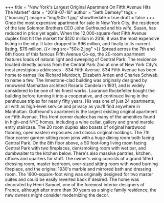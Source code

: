 +++
title = "New York's Largest Original Apartment On Fifth Avenue Hits The Market"
date = "2018-07-18"
author = "Seth Demsey"
tags = ["housing"]
image = "img/50k-1.jpg"
showthedate = true
draft = false
+++
Once the most expensive apartment for sale in New York City, the residence of the late Solomon Brothers CEO John Gutfreund and his wife, Susan, has reduced in price yet again. When the 12,000-square-feet Fifth Avenue duplex first hit the market for $120 million in 2016, it was the most expensive listing in the city. It later dropped to $96 million, and finally to its current listing, $76 million.
{{< img src="50k-2.jpg" >}}
Spread across the 7th and 8th floors of this famous Fifth Avenue Co-op, the 20-room apartment features loads of natural light and sweeping of Central Park. The residence located directly across from the Central Park Zoo at one of New York City's most prestigious addresses - 834 Fifth Avenue.
834 Fifth Avenue has been home to names like Richard Murdoch, Elizabeth Arden and Charles Schwab, to name a few. The limestone-clad building was originally designed by renowned Manhattan architect Rosario Candela in 1931, and is widely considered to be one of his finest works.
Laurance Rockefeller bought the building before turning it into a cooperative, and continued living in the penthouse triplex for nearly fifty years. His was one of just 24 apartments, all with as high-level service and privacy as you'll find anywhere in Manhattan. 
Gutfreund's apartment is the largest existing original apartment on Fifth Avenue. This front corner duplex has many of the amenities found in high-end NYC homes, including a wine cellar, gallery and grand marble entry staircase.
The 20 room duplex also boasts of original hardwood flooring, open eastern exposures and classic original moldings. The 7th floor corner garden sitting room joins with a huge dining room both facing Central Park. On the 8th floor above, a 50 foot-long living room facing Central Park with two fireplaces, den/smoking room with wet bar, and dumbwaiter to the kitchen below.  There's also massive pantries, kitchen, offices and quarters for staff.
The owner's wing consists of a grand fitted dressing room, master bedroom, over-sized sitting room with wood burning fireplace, and the original 1930's marble and mirrored bath and dressing room. The 1600-square-foot wing was originally designed for two master suites and could be easily reverted back if desired.
The home was decorated by Henri Samuel, one of the foremost interior designers of France, although after more than 30 years as a single family residence, the new owners might consider modernizing the decor.

